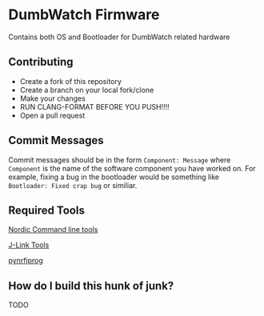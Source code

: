 # DumbWatch Firmware

Contains both OS and Bootloader for DumbWatch related hardware

## Contributing

- Create a fork of this repository
- Create a branch on your local fork/clone
- Make your changes
- RUN CLANG-FORMAT BEFORE YOU PUSH!!!!
- Open a pull request


## Commit Messages

Commit messages should be in the form `Component: Message` where `Component` is the name of the software component you have
worked on. For example, fixing a bug in the bootloader would be something like `Bootloader: Fixed crap bug` or similiar.

## Required Tools
[Nordic Command line tools](https://www.nordicsemi.com/Products/Development-tools/nRF-Command-Line-Tools/Download#infotabs)

[J-Link Tools](https://www.segger.com/downloads/jlink/)

[pynrfjprog](https://github.com/NordicSemiconductor/pynrfjprog)


## How do I build this hunk of junk?
TODO
